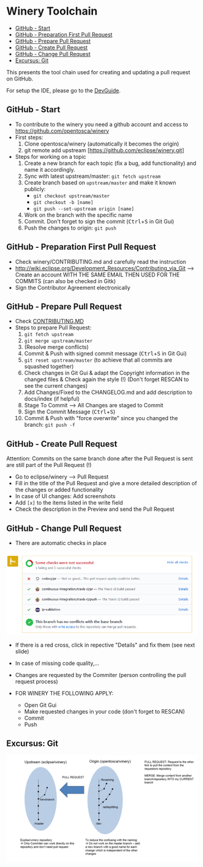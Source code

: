 # Winery Toolchain

<!-- toc -->

- [GitHub - Start](#github---start)
- [GitHub - Preparation First Pull Request](#github---preparation-first-pull-request)
- [GitHub - Prepare Pull Request](#github---prepare-pull-request)
- [GitHub - Create Pull Request](#github---create-pull-request)
- [GitHub - Change Pull Request](#github---change-pull-request)
- [Excursus: Git](#excursus-git)

<!-- tocstop -->

This presents the tool chain used for creating and updating a pull request on GitHub.

For setup the IDE, please go to the [DevGuide](./).

## GitHub - Start

* To contribute to the winery you need a github account and access to https://github.com/opentosca/winery
* First steps:
  1. Clone opentosca/winery (automatically it becomes the origin)
  2. git remote add upstream [https://github.com/eclipse/winery.git]
* Steps for working on a topic
  1. Create a new branch for each topic (fix a bug, add functionality) and name it accordingly.
  2. Sync with latest upstream/master: `git fetch upstream`
  3. Create branch based on `upstream/master` and make it known publicly:
     - `git checkout upstream/master`
     - `git checkout -b [name]`
     - `git push --set-upstream origin [name]`
  4. Work on the branch with the specific name
  5. Commit. Don't forget to sign the commit (<kbd>Ctrl</kbd>+<kbd>S</kbd> in Git Gui)
  6. Push the changes to origin: `git push`

## GitHub - Preparation First Pull Request

* Check winery/CONTRIBUTING.md and carefully read the instruction
* http://wiki.eclipse.org/Development_Resources/Contributing_via_Git --> Create an account WITH THE SAME EMAIL THEN USED FOR THE COMMITS (can also be checked in Gitk)
* Sign the Contributor Agreement electronically

## GitHub - Prepare Pull Request

* Check [CONTRIBUTING.MD](https://github.com/eclipse/winery/blob/master/CONTRIBUTING.md)
* Steps to prepare Pull Request:
  1. `git fetch upstream`
  2. `git merge upstream/master`
  3. (Resolve merge conflicts)
  4. Commit & Push with signed commit message (<kbd>Ctrl</kbd>+<kbd>S</kbd> in Git Gui)
  5. `git reset upstream/master` (to achieve that all commits are squashed together)
  6. Check changes in Git Gui & adapt the Copyright information in the changed files & Check again the style (!) (Don't forget RESCAN to see the current changes)
  7. Add Changes/Fixed to the CHANGELOG.md and add description to docs/index (if helpful)
  8. Stage To Commit --> All Changes are staged to Commit
  9. Sign the Commit Message (<kbd>Ctrl</kbd>+<kbd>S</kbd>)
  10. Commit & Push with "force overwrite" since you changed the branch: `git push -f`

## GitHub - Create Pull Request

Attention: Commits on the same branch done after the Pull Request is sent are still part of the Pull Request (!)

* Go to eclipse/winery --> Pull Request
* Fill in the title of the Pull Request and give a more detailed description of the changes or added functionality
* In case of UI changes: Add screenshots
* Add `[x]` to the items listed in the write field
* Check the description in the Preview and send the Pull Request

## GitHub - Change Pull Request

* There are automatic checks in place

![GitAutoCheck](graphics/autoCheckGit.png)

* If there is a red cross, click in repective "Details" and fix them (see next slide)

* In case of missing code quality,...
* Changes are requested by the Commiter (person controlling the pull request process)
* FOR WINERY THE FOLLOWING APPLY:
  - Open Git Gui
  - Make requested changes in your code (don't forget to RESCAN)
  - Commit
  - Push

## Excursus: Git

![ExcursusGit](graphics/ExcursusGit.png)
